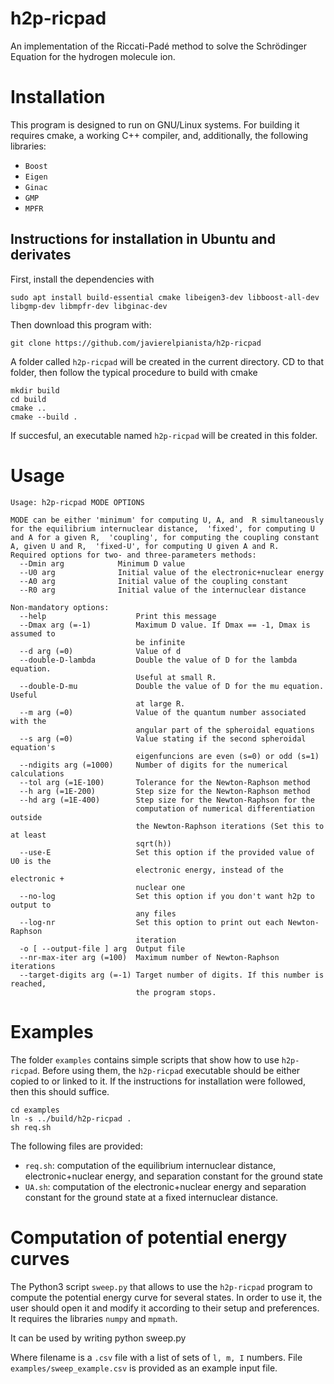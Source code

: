 # h2p-ricpad

An implementation of the Riccati-Padé method to solve the Schrödinger Equation
for the hydrogen molecule ion.

# Installation

This program is designed to run on GNU/Linux systems. 
For building it requires cmake, a working C++ compiler, and, additionally, 
the following libraries:

* `Boost`
* `Eigen`
* `Ginac`
* `GMP`
* `MPFR`

## Instructions for installation in Ubuntu and derivates

First, install the dependencies with

    sudo apt install build-essential cmake libeigen3-dev libboost-all-dev libgmp-dev libmpfr-dev libginac-dev

Then download this program with:

    git clone https://github.com/javierelpianista/h2p-ricpad
    
A folder called `h2p-ricpad` will be created in the current directory.
CD to that folder, then follow the typical procedure to build with cmake

    mkdir build
    cd build
    cmake ..
    cmake --build .

If succesful, an executable named `h2p-ricpad` will be created in this folder.

# Usage

    Usage: h2p-ricpad MODE OPTIONS
    
    MODE can be either 'minimum' for computing U, A, and  R simultaneously for the equilibrium internuclear distance,  'fixed', for computing U and A for a given R,  'coupling', for computing the coupling constant A, given U and R,  'fixed-U', for computing U given A and R.
    Required options for two- and three-parameters methods:
      --Dmin arg            Minimum D value
      --U0 arg              Initial value of the electronic+nuclear energy
      --A0 arg              Initial value of the coupling constant
      --R0 arg              Initial value of the internuclear distance
    
    Non-mandatory options:
      --help                    Print this message
      --Dmax arg (=-1)          Maximum D value. If Dmax == -1, Dmax is assumed to 
                                be infinite
      --d arg (=0)              Value of d
      --double-D-lambda         Double the value of D for the lambda equation. 
                                Useful at small R.
      --double-D-mu             Double the value of D for the mu equation. Useful 
                                at large R.
      --m arg (=0)              Value of the quantum number associated with the 
                                angular part of the spheroidal equations
      --s arg (=0)              Value stating if the second spheroidal equation's 
                                eigenfuncions are even (s=0) or odd (s=1)
      --ndigits arg (=1000)     Number of digits for the numerical calculations
      --tol arg (=1E-100)       Tolerance for the Newton-Raphson method
      --h arg (=1E-200)         Step size for the Newton-Raphson method
      --hd arg (=1E-400)        Step size for the Newton-Raphson for the 
                                computation of numerical differentiation outside 
                                the Newton-Raphson iterations (Set this to at least
                                sqrt(h))
      --use-E                   Set this option if the provided value of U0 is the 
                                electronic energy, instead of the electronic + 
                                nuclear one
      --no-log                  Set this option if you don't want h2p to output to 
                                any files
      --log-nr                  Set this option to print out each Newton-Raphson 
                                iteration
      -o [ --output-file ] arg  Output file
      --nr-max-iter arg (=100)  Maximum number of Newton-Raphson iterations
      --target-digits arg (=-1) Target number of digits. If this number is reached,
                                the program stops.
    
# Examples

The folder `examples` contains simple scripts that show how to use `h2p-ricpad`.
Before using them, the `h2p-ricpad` executable should be either copied to or linked to
it. If the instructions for installation were followed, then this should suffice.

    cd examples
    ln -s ../build/h2p-ricpad .
    sh req.sh

The following files are provided:

* `req.sh`: computation of the equilibrium internuclear distance, electronic+nuclear energy, and separation constant for the ground state
* `UA.sh`: computation of the electronic+nuclear energy and separation constant for the ground state at a fixed internuclear distance.

# Computation of potential energy curves

The Python3 script `sweep.py` that allows to use the `h2p-ricpad` program to compute the potential energy curve for several states.
In order to use it, the user should open it and modify it according to their setup and preferences.
It requires the libraries `numpy` and `mpmath`.

It can be used by writing
    python sweep.py <filename>

Where filename is a `.csv` file with a list of sets of `l, m, I` numbers.
File `examples/sweep_example.csv` is provided as an example input file.
